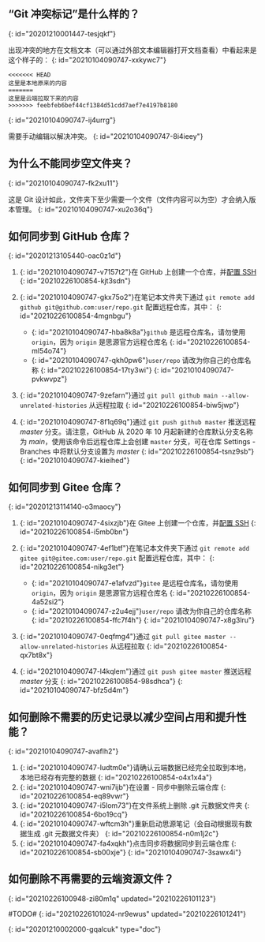 ## “Git 冲突标记”是什么样的？
{: id="20201210001447-tesjqkf"}

出现冲突的地方在文档文本（可以通过外部文本编辑器打开文档查看）中看起来是这个样子的：
{: id="20210104090747-xxkywc7"}

```plaintext
<<<<<<< HEAD
这里是本地原来的内容
=======
这里是云端拉取下来的内容
>>>>>>> feebfeb6bef44cf1384d51cdd7aef7e4197b8180
```
{: id="20210104090747-ij4urrg"}

需要手动编辑以解决冲突。
{: id="20210104090747-8i4ieey"}

## 为什么不能同步空文件夹？
{: id="20210104090747-fk2xu11"}

这是 Git 设计如此，文件夹下至少需要一个文件（文件内容可以为空）才会纳入版本管理。
{: id="20210104090747-xu2o36q"}

## 如何同步到 GitHub 仓库？
{: id="20201213105440-oac0z1d"}

1. {: id="20210104090747-v7157t2"}在 GitHub 上创建一个仓库，并[配置 SSH](https://docs.github.com/cn/free-pro-team@latest/github/authenticating-to-github/connecting-to-github-with-ssh)
   {: id="20210226100854-kjt3sdn"}
2. {: id="20210104090747-gkx75o2"}在笔记本文件夹下通过 `git remote add github git@github.com:user/repo.git` 配置远程仓库，其中：
   {: id="20210226100854-4mgnbgu"}

   * {: id="20210104090747-hba8k8a"}`github` 是远程仓库名，请勿使用 `origin`，因为 `origin` 是思源官方远程仓库名
     {: id="20210226100854-ml54o74"}
   * {: id="20210104090747-qkh0pw6"}`user/repo` 请改为你自己的仓库名称
     {: id="20210226100854-17ty3wi"}
   {: id="20210104090747-pvkwvpz"}
3. {: id="20210104090747-9zefarn"}通过 `git pull github main --allow-unrelated-histories` 从远程拉取
   {: id="20210226100854-biw5jwp"}
4. {: id="20210104090747-8f1q69q"}通过 `git push github master` 推送远程 *master* 分支。请注意，GitHub 从 2020 年 10 月起新建的仓库默认分支名称为 *main*，使用该命令后远程仓库上会创建 `master` 分支，可在仓库 Settings - Branches 中将默认分支设置为 *master*
   {: id="20210226100854-tsnz9sb"}
{: id="20210104090747-kieihed"}

## 如何同步到 Gitee 仓库？
{: id="20201213114140-o3maocy"}

1. {: id="20210104090747-4sixzjb"}在 Gitee 上创建一个仓库，并[配置 SSH](https://gitee.com/help/articles/4191)
   {: id="20210226100854-i5mb0bn"}
2. {: id="20210104090747-4ef1btf"}在笔记本文件夹下通过 `git remote add gitee git@gitee.com:user/repo.git` 配置远程仓库，其中：
   {: id="20210226100854-nikg3et"}

   * {: id="20210104090747-e1afvzd"}`gitee` 是远程仓库名，请勿使用 `origin`，因为 `origin` 是思源官方远程仓库名
     {: id="20210226100854-4a52si2"}
   * {: id="20210104090747-z2u4ejj"}`user/repo` 请改为你自己的仓库名称
     {: id="20210226100854-ffc7f4h"}
   {: id="20210104090747-x8g3lru"}
3. {: id="20210104090747-0eqfmg4"}通过 `git pull gitee master --allow-unrelated-histories` 从远程拉取
   {: id="20210226100854-qx7bt8x"}
4. {: id="20210104090747-l4kqlem"}通过 `git push gitee master` 推送远程 *master* 分支
   {: id="20210226100854-98sdhca"}
{: id="20210104090747-bfz5d4m"}

## 如何删除不需要的历史记录以减少空间占用和提升性能？
{: id="20210104090747-avaflh2"}

1. {: id="20210104090747-ludtm0e"}请确认云端数据已经完全拉取到本地，本地已经存有完整的数据
   {: id="20210226100854-o4x1x4a"}
2. {: id="20210104090747-wni7ijb"}在设置 - 同步中删除云端仓库
   {: id="20210226100854-eq89vwr"}
3. {: id="20210104090747-i5lom73"}在文件系统上删除 .git 元数据文件夹
   {: id="20210226100854-6bo19cq"}
4. {: id="20210104090747-wftcm3h"}重新启动思源笔记（会自动根据现有数据生成 .git 元数据文件夹）
   {: id="20210226100854-n0m1j2c"}
5. {: id="20210104090747-fa4xqkh"}点击同步将数据同步到云端仓库
   {: id="20210226100854-sb00xje"}
{: id="20210104090747-3sawx4i"}

## 如何删除不再需要的云端资源文件？
{: id="20210226100948-zi80m1q" updated="20210226101123"}

#TODO#
{: id="20210226101024-nr9ewus" updated="20210226101241"}


{: id="20201210002000-gqalcuk" type="doc"}
